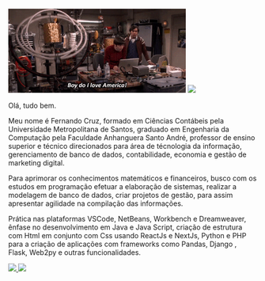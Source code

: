 <img height = "170em" src= Engenhariadascoisas.gif/>   <img height = "180em" src =Código QR.site.jpeg/>

   
Olá, tudo bem.

Meu nome é Fernando Cruz, formado em Ciências Contábeis pela Universidade Metropolitana de Santos, graduado em Engenharia da Computação pela Faculdade Anhanguera Santo André, professor de ensino superior e técnico direcionados para área de técnologia da informação, gerenciamento de banco de dados, contabilidade, economia e gestão de marketing digital.

Para aprimorar os conhecimentos matemáticos e financeiros, busco com os estudos em programação efetuar a elaboração de sistemas, realizar a modelagem de banco de dados, criar projetos de gestão, para assim apresentar agilidade na compilação das informações.

Prática nas plataformas VSCode, NetBeans, Workbench e Dreamweaver, ênfase no desenvolvimento em Java e Java Script, criação de estrutura com Html em conjunto com Css usando ReactJs e NextJs, Python e PHP para a criação de aplicações com frameworks como Pandas, Django , Flask, Web2py e outras funcionalidades.

<div>
  <a href="https://github.com/Nandotecno">
  <img height = "180em" src = "https://github-readme-stats.vercel.app/api?username=Nandotecno&show_icons=true&theme=dark&include_all_commits=true&count_private=true" />
  <img height = "180em" src = "https://github-readme-stats.vercel.app/api/top-langs/?username=Nandotecno&layout=compact&langs_count=7&theme=dark" />
</div>
